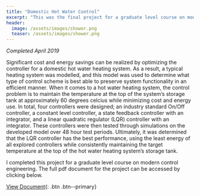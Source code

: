 ```yaml
---
title: "Domestic Hot Water Control"
excerpt: "This was the final project for a graduate level course on modern control engineering."
header:
  image: /assets/images/shower.png
  teaser: /assets/images/shower.png
---
```

*Completed April 2019*

Significant cost and energy savings can be realized by optimizing the controller for a domestic hot water heating system. As a result, a typical heating system was modelled, and this model was used to determine what type of control scheme is best able to preserve system functionality in an efficient manner. When it comes to a hot water heating system, the control problem is to maintain the temperature at the top of the system’s storage tank at approximately 60 degrees celcius while minimizing cost and energy use. In total, four controllers were designed; an industry standard On/Off controller, a constant level controller, a state feedback controller with an integrator, and a linear quadratic regulator (LQR) controller with an integrator. These controllers were then tested through simulations on the developed model over 48 hour test periods. Ultimately, it was determined that the LQR controller has the best performance, using the least energy of all explored controllers while consistently maintaining the target temperature at the top of the hot water heating system’s storage tank.

I completed this project for a graduate level course on modern control engineering. The full pdf document for the project can be accessed by clicking below.

[View Document](/projects/JacobMorrison_DomesticHotWaterControl.pdf){: .btn .btn--primary}